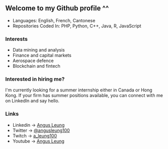 ## Welcome to my Github profile ^^

<!--
**angusleung100/angusleung100** is a ✨ _special_ ✨ repository because its `README.md` (this file) appears on your GitHub profile.

Here are some ideas to get you started:

- 🔭 I’m currently working on ...
- 🌱 I’m currently learning ...
- 👯 I’m looking to collaborate on ...
- 🤔 I’m looking for help with ...
- 💬 Ask me about ...
- 📫 How to reach me: ...
- 😄 Pronouns: ...
- ⚡ Fun fact: ...
-->

- Languages: English, French, Cantonese
- Repositories Coded In: PHP, Python, C++, Java, R, JavaScript

### Interests
- Data mining and analysis
- Finance and capital markets
- Aerospace defence
- Blockchain and fintech

### Interested in hiring me?
I'm currently looking for a summer internship either in Canada or Hong Kong. If your firm has summer positions available, you can connect with me on LinkedIn and say hello.

### Links
- Linkedin -> [Angus Leung](https://www.linkedin.com/in/angus-leung/)
- Twitter -> [@angusleung100](https://twitter.com/angusleung100)
- Twitch -> [a_leung100](https://www.twitch.tv/a_leung100)
- Youtube -> [Angus Leung](https://www.youtube.com/channel/UCm6_EGKgsXrwnnhWv3Zu_Ug)

